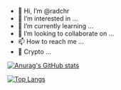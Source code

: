 - 👋 Hi, I’m @radchr
- 👀 I’m interested in ...
- 🌱 I’m currently learning ...
- 💞️ I’m looking to collaborate on ...
- 📫 How to reach me ...
- :key: Crypto ...
<!---
radchr/radchr is a ✨ special ✨ repository because its `README.md` (this file) appears on your GitHub profile.
You can click the Preview link to take a look at your changes.

emoji  -- https://www.webfx.com/tools/emoji-cheat-sheet/
https://gist.github.com/rxaviers/7360908
--->


[![Anurag's GitHub stats](https://github-readme-stats.vercel.app/api?username=radchr)](https://github.com/anuraghazra/github-readme-stats)

[![Top Langs](https://github-readme-stats.vercel.app/api/top-langs/?username=radchr)](https://github.com/anuraghazra/github-readme-stats)

